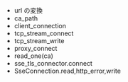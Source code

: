 - url の変換
- ca_path
- client_connection
- tcp_stream_connect
- tcp_stream_write
- proxy_connect
- read_one(ca)
- sse_tls_connector.connect
- SseConnection.read,http_error,write
